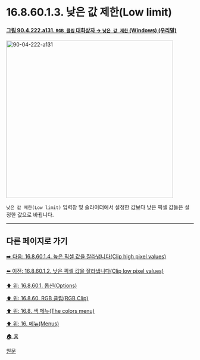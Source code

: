 # 16.8.60.1.3. 낮은 값 제한(Low limit)

<a id="90-04-222-a131"></a>

#### [그림 90.4.222.a131. `RGB 클립` 대화상자 → `낮은 값 제한` (Windows) (우리말)](./90-04-0222-rgb_clip.md#90-04-222-a131)
<img width="448" height="422" alt="90-04-222-a131" src="https://github.com/user-attachments/assets/1cad859f-e25c-46fc-8f04-c269f9d24b2c" />

`낮은 값 제한(Low limit)` 입력창 및 슬라이더에서 설정한 값보다 낮은 픽셀 값들은 설정한 값으로 바뀝니다.

***

## 다른 페이지로 가기

[➡️ 다음: 16.8.60.1.4. 높은 픽셀 값을 잘라냅니다(Clip high pixel values)](./16-08-60-01-04-clip_high_pixel_values.md)

[⬅️ 이전: 16.8.60.1.2. 낮은 픽셀 값을 잘라냅니다(Clip low pixel values)](./16-08-60-01-02-clip_low_pixel_values.md)

[⬆️ 위: 16.8.60.1. 옵션(Options)](./16-08-60-01-00-options.md)

[⬆️ 위: 16.8.60. RGB 클립(RGB Clip)](./16-08-60-00-rgb-clip.md)

[⬆️ 위: 16.8. 색 메뉴(The colors menu)](./16-08-00-the-colors-menu.md)

[⬆️ 위: 16. 메뉴(Menus)](./16-00-menus.md)

[🏠 홈](./00-home.md)

[원문](https://docs.gimp.org/2.10/ko/gimp-filter-rgb-clip.html#idm34576)